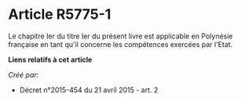 # Article R5775-1

Le chapitre Ier du titre Ier du présent livre est applicable en Polynésie française en tant qu'il concerne les compétences
exercées par l'Etat.

**Liens relatifs à cet article**

_Créé par_:

  - Décret n°2015-454 du 21 avril 2015 - art. 2
